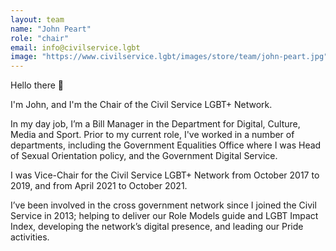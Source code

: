 ```yaml
---
layout: team
name: "John Peart"
role: "chair"
email: info@civilservice.lgbt
image: "https://www.civilservice.lgbt/images/store/team/john-peart.jpg"
---
```


Hello there 👋

I'm John, and I'm the Chair of the Civil Service LGBT+ Network.

In my day job, I’m a Bill Manager in the Department for Digital, Culture, Media and Sport. Prior to my current role, I've worked in a number of departments, including the Government Equalities Office where I was Head of Sexual Orientation policy, and the Government Digital Service.

I was Vice-Chair for the Civil Service LGBT+ Network from October 2017 to 2019, and from April 2021 to October 2021.

I’ve been involved in the cross government network since I joined the Civil Service in 2013; helping to deliver our Role Models guide and LGBT Impact Index, developing the network’s digital presence, and leading our Pride activities.